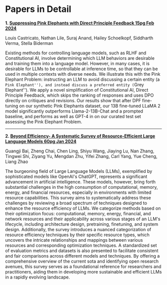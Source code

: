 <p align="center"><h1> Papers in Detail  </h1></p>

**1. [Suppressing Pink Elephants with Direct Principle Feedback 15pg Feb 2024](https://arxiv.org/abs/2402.07896)**

Louis Castricato, Nathan Lile, Suraj Anand, Hailey Schoelkopf, Siddharth Verma, Stella Biderman

Existing methods for controlling language models, such as RLHF and Constitutional AI, involve determining which LLM behaviors are desirable and training them into a language model. However, in many cases, it is desirable for LLMs to be controllable at inference time, so that they can be used in multiple contexts with diverse needs. We illustrate this with the Pink Elephant Problem: instructing an LLM to avoid discussing a certain entity (a ``Pink Elephant''), and instead discuss a preferred entity (``Grey Elephant''). We apply a novel simplification of Constitutional AI, Direct Principle Feedback, which skips the ranking of responses and uses DPO directly on critiques and revisions. Our results show that after DPF fine-tuning on our synthetic Pink Elephants dataset, our 13B fine-tuned LLaMA 2 model significantly outperforms Llama-2-13B-Chat and a prompted baseline, and performs as well as GPT-4 in on our curated test set assessing the Pink Elephant Problem.

---

**2. [Beyond Efficiency- A Systematic Survey of Resource-Efficient Large Language Models 60pg Jan 2024](https://arxiv.org/abs/2401.00625)**

Guangji Bai, Zheng Chai, Chen Ling, Shiyu Wang, Jiaying Lu, Nan Zhang, Tingwei Shi, Ziyang Yu, Mengdan Zhu, Yifei Zhang, Carl Yang, Yue Cheng, Liang Zhao

The burgeoning field of Large Language Models (LLMs), exemplified by sophisticated models like OpenAI's ChatGPT, represents a significant advancement in artificial intelligence. These models, however, bring forth substantial challenges in the high consumption of computational, memory, energy, and financial resources, especially in environments with limited resource capabilities. This survey aims to systematically address these challenges by reviewing a broad spectrum of techniques designed to enhance the resource efficiency of LLMs. We categorize methods based on their optimization focus: computational, memory, energy, financial, and network resources and their applicability across various stages of an LLM's lifecycle, including architecture design, pretraining, finetuning, and system design. Additionally, the survey introduces a nuanced categorization of resource efficiency techniques by their specific resource types, which uncovers the intricate relationships and mappings between various resources and corresponding optimization techniques. A standardized set of evaluation metrics and datasets is also presented to facilitate consistent and fair comparisons across different models and techniques. By offering a comprehensive overview of the current sota and identifying open research avenues, this survey serves as a foundational reference for researchers and practitioners, aiding them in developing more sustainable and efficient LLMs in a rapidly evolving landscape. 
